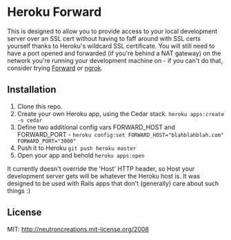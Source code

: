 # Heroku Forward

This is designed to allow you to provide access to your local development server over an SSL cert without having to faff around with SSL certs yourself thanks to Heroku's wildcard SSL certificate. You will still need to have a port opened and forwarded (if you're behind a NAT gateway) on the network you're running your development machine on - if you can't do that, consider trying [Forward](https://forwardhq.com) or [ngrok](https://ngrok.com/).

## Installation

1. Clone this repo.
2. Create your own Heroku app, using the Cedar stack. `heroku apps:create -s cedar`
3. Define two additional config vars FORWARD_HOST and FORWARD_PORT - `heroku config:set FORWARD_HOST="blahblahblah.com" FORWARD_PORT="3000"`
4. Push it to Heroku `git push heroku master`
5. Open your app and behold `heroku apps:open`

It currently doesn't override the 'Host' HTTP header, so Host your development server gets will be whatever the Heroku host is. It was designed to be used with Rails apps that don't (generally) care about such things :)

## License

MIT: http://neutroncreations.mit-license.org/2008

